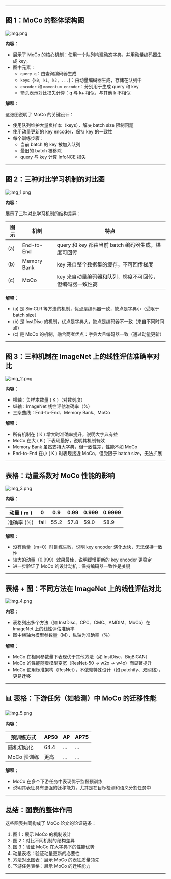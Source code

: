 
---

## 图 1：MoCo 的整体架构图
![img.png](img/img.png)

**内容**：

- 展示了 MoCo 的核心机制：使用一个队列构建动态字典，并用动量编码器生成 key。
- 图中元素：
  - `query q`：由查询编码器生成
  - `keys {k0, k1, k2, ...}`：由动量编码器生成，存储在队列中
  - `encoder` 和 `momentum encoder`：分别用于生成 query 和 key
  - 箭头表示对比损失计算：q 与 k+ 相似，与其他 k 不相似

**解释**：

这张图说明了 MoCo 的关键设计：

- 使用队列维护大量负样本（keys），解决 batch size 限制问题
- 使用动量更新的 key encoder，保持 key 的一致性
- 每个训练步骤：
  - 当前 batch 的 key 被加入队列
  - 最旧的 batch 被移除
  - query 与 key 计算 InfoNCE 损失

---

## 图 2：三种对比学习机制的对比图
![img_1.png](img/img_1.png)

**内容**：

展示了三种对比学习机制的结构差异：

| 图示 | 机制 | 特点 |
|------|------|------|
| (a) | End-to-End | query 和 key 都由当前 batch 编码器生成，梯度可回传 |
| (b) | Memory Bank | key 来自整个数据集的缓存，不可回传梯度 |
| (c) | MoCo | key 来自动量编码器和队列，梯度不可回传，但编码器一致性高 |

**解释**：

- (a) 是 SimCLR 等方法的机制，优点是编码器一致，缺点是字典小（受限于 batch size）
- (b) 是 InstDisc 的机制，优点是字典大，缺点是编码器不一致（来自不同时间点）
- (c) 是 MoCo 的机制，融合两者优点：字典大且编码器一致（通过动量更新）

---

## 图 3：三种机制在 ImageNet 上的线性评估准确率对比
![img_2.png](img/img_2.png)

**内容**：

- 横轴：负样本数量 \( K \)（对数刻度）
- 纵轴：ImageNet 线性评估准确率（%）
- 三条曲线：End-to-End、Memory Bank、MoCo

**解释**：

- 所有机制在 \( K \) 增大时准确率提升，说明大字典有益
- MoCo 在大 \( K \) 下表现最好，说明其机制有效
- Memory Bank 虽然支持大字典，但一致性差，性能不如 MoCo
- End-to-End 在小 \( K \) 时表现接近 MoCo，但受限于 batch size，无法扩展

---

## 表格：动量系数对 MoCo 性能的影响
![img_3.png](img/img_3.png)

**内容**：

| 动量 \( m \) | 0 | 0.9 | 0.99 | 0.999 | 0.9999 |
|-------------|---|-----|------|-------|--------|
| 准确率 (%)  | fail | 55.2 | 57.8 | 59.0 | 58.9 |

**解释**：

- 没有动量（m=0）时训练失败，说明 key encoder 演化太快，无法保持一致性
- 较大的动量（0.999）效果最佳，说明缓慢更新的 key encoder 更稳定
- 进一步验证了 MoCo 的设计动机：保持编码器一致性是关键

---

## 表格 + 图：不同方法在 ImageNet 上的线性评估对比
![img_4.png](img/img_4.png)

**内容**：

- 表格列出多个方法（如 InstDisc、CPC、CMC、AMDIM、MoCo）在 ImageNet 上的线性评估准确率
- 图中横轴为模型参数量（M），纵轴为准确率（%）

**解释**：

- MoCo 在相同参数量下表现优于其他方法（如 InstDisc、BigBiGAN）
- MoCo 的性能随着模型变宽（ResNet-50 → w2x → w4x）而显著提升
- MoCo 使用标准架构（ResNet），不依赖特殊设计（如 patchify、双网络），更易迁移

---

## 📊 表格：下游任务（如检测）中 MoCo 的迁移性能
![img_5.png](img/img_5.png)

**内容**：

| 预训练方式 | AP50 | AP | AP75 |
|------------|------|----|------|
| 随机初始化 | 64.4 | … | … |
| MoCo 预训练 | 更高 | … | … |

**解释**：

- MoCo 在多个下游任务中表现优于监督预训练
- 说明其表征具有更强的迁移能力，尤其是在目标检测和语义分割任务中

---

## 总结：图表的整体作用

这些图表共同构成了 MoCo 论文的论证链条：

1. 图 1：展示 MoCo 的机制设计
2. 图 2：对比不同机制的结构差异
3. 图 3：验证 MoCo 在大字典下的性能优势
4. 动量表格：验证动量更新的必要性
5. 方法对比图表：展示 MoCo 的表征质量领先
6. 下游任务表格：展示 MoCo 的迁移能力

---